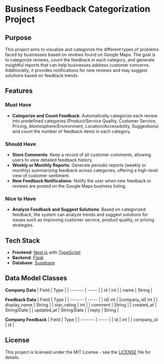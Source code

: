 # Business Feedback Categorization Project

## Purpose

This project aims to visualize and categorize the different types of problems faced by businesses based on reviews found on Google Maps. The goal is to categorize reviews, count the feedback in each category, and generate insightful reports that can help businesses address customer concerns. Additionally, it provides notifications for new reviews and may suggest solutions based on feedback trends.

## Features

### Must Have
- **Categorize and Count Feedback**: Automatically categorize each review into predefined categories (Product/Service Quality, Customer Service, Pricing, Atomosphere/Environment, Location/Accessibility, Suggestions) and count the number of feedback items in each category.

### Should Have
- **Store Comments**: Keep a record of all customer comments, allowing users to view detailed feedback history.
- **Weekly or Monthly Reports**: Generate periodic reports (weekly or monthly) summarizing feedback across categories, offering a high-level view of customer sentiment.
- **New Feedback Notifications**: Notify the user when new feedback or reviews are posted on the Google Maps business listing.
  
### Nice to Have
- **Analyze Feedback and Suggest Solutions**: Based on categorized feedback, the system can analyze trends and suggest solutions for issues such as improving customer service, product quality, or pricing strategies.

## Tech Stack
- **Frontend**: [Next.js](https://nextjs.org/) with [TypeScript](https://www.typescriptlang.org/)
- **Backend**: [Flask](https://flask.palletsprojects.com/)
- **Database**: [Supabase](https://supabase.io/)
  

## Data Model Classes

**Company Data**
| Field   | Type   |
| ------- | -----  |
| id      | int    |
| name    | String |


**Feedback Data**
| Field   | Type   |
| ------- | -----  |
| id|  int   |
|company_id|  int   |
| display_name    | String |
| star_rating   | int |
| comment   | String |
| created_at   | String/Date |
| updated_at   | String/Date |
| reply  | String |


**Company Feedback**
| Field   | Type   |
| ------- | -----  |
| id |  int   |
| company_id  | id |


## License

This project is licensed under the MIT License - see the [LICENSE](LICENSE) file for details.
